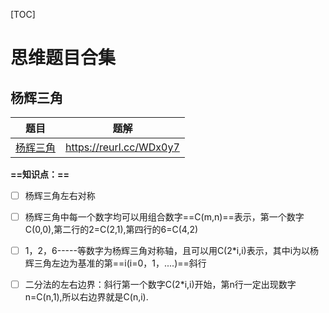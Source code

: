 [TOC]

# 思维题目合集

## 杨辉三角

| 题目                                                     | 题解                    |
| -------------------------------------------------------- | ----------------------- |
| [杨辉三角](http://lx.lanqiao.cn/problem.page?gpid=T2912) | https://reurl.cc/WDx0y7 |

<b>==知识点：==</b>

- [ ] 杨辉三角左右对称
- [ ] 杨辉三角中每一个数字均可以用组合数字==C(m,n)==表示，第一个数字C(0,0),第二行的2=C(2,1),第四行的6=C(4,2)
- [ ] 1，2，6-----等数字为杨辉三角对称轴，且可以用C(2*i,i)表示，其中i为以杨辉三角左边为基准的第==i(i=0，1，....)==斜行
- [ ] 二分法的左右边界：斜行第一个数字C(2*i,i)开始，第n行一定出现数字n=C(n,1),所以右边界就是C(n,i).

